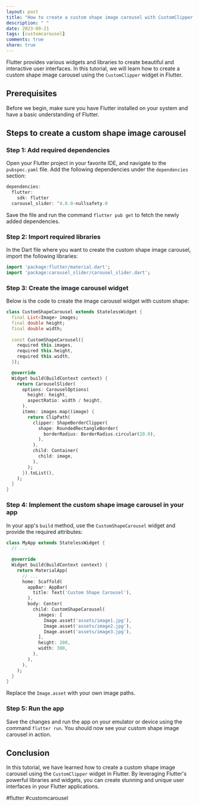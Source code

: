 ```yaml
---
layout: post
title: "How to create a custom shape image carousel with CustomClipper in Flutter"
description: " "
date: 2023-09-21
tags: [customcarousel]
comments: true
share: true
---
```


Flutter provides various widgets and libraries to create beautiful and interactive user interfaces. In this tutorial, we will learn how to create a custom shape image carousel using the `CustomClipper` widget in Flutter.

## Prerequisites

Before we begin, make sure you have Flutter installed on your system and have a basic understanding of Flutter.

## Steps to create a custom shape image carousel

### Step 1: Add required dependencies

Open your Flutter project in your favorite IDE, and navigate to the `pubspec.yaml` file. Add the following dependencies under the `dependencies` section:

```dart
dependencies:
  flutter:
    sdk: flutter
  carousel_slider: ^4.0.0-nullsafety.0
```

Save the file and run the command `flutter pub get` to fetch the newly added dependencies.

### Step 2: Import required libraries

In the Dart file where you want to create the custom shape image carousel, import the following libraries:

```dart
import 'package:flutter/material.dart';
import 'package:carousel_slider/carousel_slider.dart';
```

### Step 3: Create the image carousel widget

Below is the code to create the image carousel widget with custom shape:

```dart
class CustomShapeCarousel extends StatelessWidget {
  final List<Image> images;
  final double height;
  final double width;
  
  const CustomShapeCarousel({
    required this.images,
    required this.height,
    required this.width,
  });

  @override
  Widget build(BuildContext context) {
    return CarouselSlider(
      options: CarouselOptions(
        height: height,
        aspectRatio: width / height,
      ),
      items: images.map((image) {
        return ClipPath(
          clipper: ShapeBorderClipper(
            shape: RoundedRectangleBorder(
              borderRadius: BorderRadius.circular(20.0),
            ),
          ),
          child: Container(
            child: image,
          ),
        );
      }).toList(),
    );
  }
}
```

### Step 4: Implement the custom shape image carousel in your app

In your app's `build` method, use the `CustomShapeCarousel` widget and provide the required attributes:

```dart
class MyApp extends StatelessWidget {
  // ...
  
  @override
  Widget build(BuildContext context) {
    return MaterialApp(
      // ...
      home: Scaffold(
        appBar: AppBar(
          title: Text('Custom Shape Carousel'),
        ),
        body: Center(
          child: CustomShapeCarousel(
            images: [
              Image.asset('assets/image1.jpg'),
              Image.asset('assets/image2.jpg'),
              Image.asset('assets/image3.jpg'),
            ],
            height: 200,
            width: 300,
          ),
        ),
      ),
    );
  }
}
```

Replace the `Image.asset` with your own image paths.

### Step 5: Run the app

Save the changes and run the app on your emulator or device using the command `flutter run`. You should now see your custom shape image carousel in action.

## Conclusion

In this tutorial, we have learned how to create a custom shape image carousel using the `CustomClipper` widget in Flutter. By leveraging Flutter's powerful libraries and widgets, you can create stunning and unique user interfaces in your Flutter applications.

#flutter #customcarousel